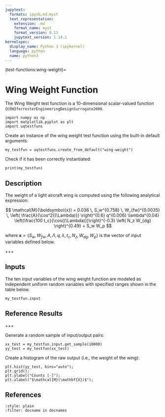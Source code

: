 ```yaml
---
jupytext:
  formats: ipynb,md:myst
  text_representation:
    extension: .md
    format_name: myst
    format_version: 0.13
    jupytext_version: 1.14.1
kernelspec:
  display_name: Python 3 (ipykernel)
  language: python
  name: python3
---
```


(test-functions:wing-weight)=
# Wing Weight Function

The Wing Weight test function is a 10-dimensional scalar-valued function {cite}`forresterEngineeringDesignSurrogate2008`.

```{code-cell} ipython3
import numpy as np
import matplotlib.pyplot as plt
import uqtestfuns
```

Create an instance of the wing weight test function using
the built-in default arguments:

```{code-cell} ipython3
my_testfun = uqtestfuns.create_from_default("wing-weight")
```

Check if it has been correctly instantiated:

```{code-cell} ipython3
print(my_testfun)
```


## Description

The weight of a light aircraft wing is computed using the following analytical expression:

$$
\mathcal{M}(\boldsymbol{x}) = 0.036 \, S_w^{0.758} \, W_{fw}^{0.0035} \, \left( \frac{A}{\cos^2{(\Lambda)}} \right)^{0.6} q^{0.006} \lambda^{0.04} \left(\frac{100 t_c}{\cos{(\Lambda)}}\right)^{-0.3} \left( N_z W_{dg} \right)^{0.49} + S_w W_p 
$$

where $\boldsymbol{x} = \{ S_w, W_{fw}, A, \Lambda, q, \lambda, t_c, N_z, W_{dg}, W_p\}$ is the vector of input variables defined below.

+++

## Inputs

The ten input variables of the wing weight function are modeled as independent uniform random variables with specified ranges shown in the table below.

```{code-cell} ipython3
my_testfun.input
```

## Reference Results

+++

Generate a random sample of input/output pairs:

```{code-cell} ipython3
xx_test = my_testfun.input.get_sample(10000)
yy_test = my_testfun(xx_test)
```

Create a histogram of the raw output (i.e., the weight of the wing):

```{code-cell} ipython3
plt.hist(yy_test, bins="auto");
plt.grid();
plt.ylabel("Counts [-]");
plt.xlabel("$\mathcal{M}(\mathbf{X})$");
```

## References

```{bibliography}
:style: plain
:filter: docname in docnames
```